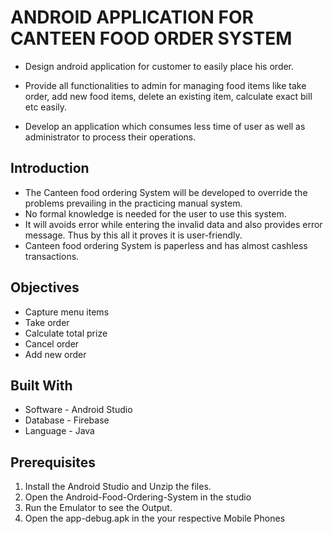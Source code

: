 # ANDROID  APPLICATION FOR CANTEEN FOOD ORDER SYSTEM

* Design android application for customer to easily place his order.

* Provide all functionalities to admin for managing food items like take order, add new food items, delete an existing item, calculate exact bill etc easily.

* Develop an application which consumes less time of user as well as administrator to process their operations.



## Introduction

* The Canteen food ordering System will be developed to override the problems prevailing in the practicing manual system. 
* No formal knowledge is needed for the user to use this system. 
* It will avoids error while entering the invalid data and also provides error message. Thus by this all it proves it is user-friendly.
* Canteen food ordering System is paperless and has almost cashless transactions. 


## Objectives

* Capture menu items
* Take order
* Calculate total prize
* Cancel order
* Add new order


## Built With

* Software - Android Studio
* Database - Firebase
* Language - Java

## Prerequisites

1.	Install the Android Studio and Unzip the files.
2.	Open the Android-Food-Ordering-System in the studio 
3.	Run the Emulator to see the Output.
4.	Open the app-debug.apk in the your respective Mobile Phones
